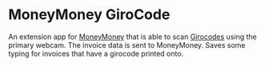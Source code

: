 # MoneyMoney GiroCode

An extension app for [MoneyMoney](https://moneymoney-app.com/app) that is able to scan [Girocodes](https://www.girocode.de) 
using the primary webcam. The invoice data is sent to MoneyMoney. 
Saves some typing for invoices that have a girocode printed onto.

